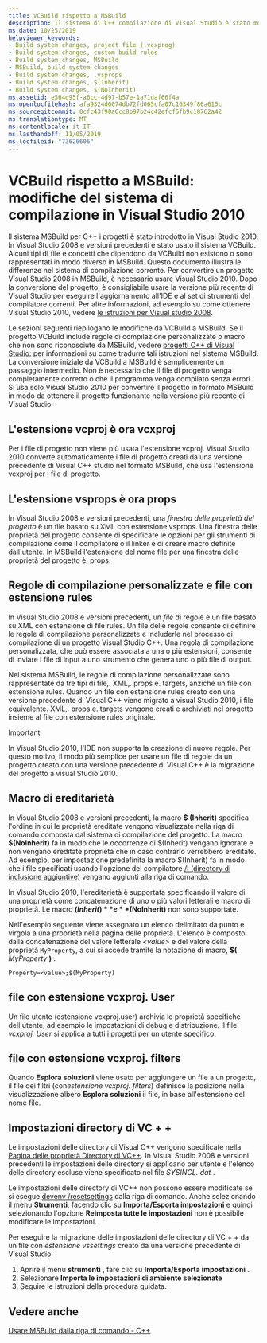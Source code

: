 ```yaml
---
title: VCBuild rispetto a MSBuild
description: Il sistema di C++ compilazione di Visual Studio è stato modificato da VCBuild a MSBuild in VIsual Studio 2010.
ms.date: 10/25/2019
helpviewer_keywords:
- Build system changes, project file (.vcxprog)
- Build system changes, custom build rules
- Build system changes, MSBuild
- MSBuild, build system changes
- Build system changes, .vsprops
- Build system changes, $(Inherit)
- Build system changes, $(NoInherit)
ms.assetid: e564d95f-a6cc-4d97-b57e-1a71daf66f4a
ms.openlocfilehash: afa9324d6074db72fd065cfa07c16349f86a615c
ms.sourcegitcommit: 0cfc43f90a6cc8b97b24c42efcf5fb9c18762a42
ms.translationtype: MT
ms.contentlocale: it-IT
ms.lasthandoff: 11/05/2019
ms.locfileid: "73626606"
---
```

# <a name="vcbuild-vs-msbuild-build-system-changes-in-visual-studio-2010"></a>VCBuild rispetto a MSBuild: modifiche del sistema di compilazione in Visual Studio 2010

Il sistema MSBuild per C++ i progetti è stato introdotto in Visual Studio 2010. In Visual Studio 2008 e versioni precedenti è stato usato il sistema VCBuild. Alcuni tipi di file e concetti che dipendono da VCBuild non esistono o sono rappresentati in modo diverso in MSBuild. Questo documento illustra le differenze nel sistema di compilazione corrente. Per convertire un progetto Visual Studio 2008 in MSBuild, è necessario usare Visual Studio 2010. Dopo la conversione del progetto, è consigliabile usare la versione più recente di Visual Studio per eseguire l'aggiornamento all'IDE e al set di strumenti del compilatore correnti. Per altre informazioni, ad esempio su come ottenere Visual Studio 2010, vedere [le istruzioni per Visual studio 2008](use-native-multi-targeting.md#instructions-for-visual-studio-2008).

Le sezioni seguenti riepilogano le modifiche da VCBuild a MSBuild. Se il progetto VCBuild include regole di compilazione personalizzate o macro che non sono riconosciute da MSBuild, vedere [progetti C++ di Visual Studio:](../build/creating-and-managing-visual-cpp-projects.md) per informazioni su come tradurre tali istruzioni nel sistema MSBuild. La conversione iniziale da VCBuild a MSBuild è semplicemente un passaggio intermedio. Non è necessario che il file di progetto venga completamente corretto o che il programma venga compilato senza errori. Si usa solo Visual Studio 2010 per convertire il progetto in formato MSBuild in modo da ottenere il progetto funzionante nella versione più recente di Visual Studio.

## <a name="vcproj-is-now-vcxproj"></a>L'estensione vcproj è ora vcxproj

Per i file di progetto non viene più usata l'estensione vcproj. Visual Studio 2010 converte automaticamente i file di progetto creati da una versione precedente di Visual C++ studio nel formato MSBuild, che usa l'estensione vcxproj per i file di progetto.

## <a name="vsprops-is-now-props"></a>L'estensione vsprops è ora props

In Visual Studio 2008 e versioni precedenti, una *finestra delle proprietà del progetto* è un file basato su XML con estensione vsprops. Una finestra delle proprietà del progetto consente di specificare le opzioni per gli strumenti di compilazione come il compilatore o il linker e di creare macro definite dall'utente. In MSBuild l'estensione del nome file per una finestra delle proprietà del progetto è. props.

## <a name="custom-build-rules-and-rules-files"></a>Regole di compilazione personalizzate e file con estensione rules

In Visual Studio 2008 e versioni precedenti, un *file* di regole è un file basato su XML con estensione di file rules. Un file delle regole consente di definire le regole di compilazione personalizzate e includerle nel processo di compilazione di un progetto Visual Studio C++. Una regola di compilazione personalizzata, che può essere associata a una o più estensioni, consente di inviare i file di input a uno strumento che genera uno o più file di output.

Nel sistema MSBuild, le regole di compilazione personalizzate sono rappresentate da tre tipi di file,. XML,. props e. targets, anziché un file con estensione rules. Quando un file con estensione rules creato con una versione precedente di Visual C++ viene migrato a visual Studio 2010, i file equivalente. XML,. props e. targets vengono creati e archiviati nel progetto insieme al file con estensione rules originale.

> [!IMPORTANT]
> In Visual Studio 2010, l'IDE non supporta la creazione di nuove regole. Per questo motivo, il modo più semplice per usare un file di regole da un progetto creato con una versione precedente di Visual C++ è la migrazione del progetto a visual Studio 2010.

## <a name="inheritance-macros"></a>Macro di ereditarietà

In Visual Studio 2008 e versioni precedenti, la macro **$ (Inherit)** specifica l'ordine in cui le proprietà ereditate vengono visualizzate nella riga di comando composta dal sistema di compilazione del progetto. La macro **$(NoInherit)** fa in modo che le occorrenze di $(Inherit) vengano ignorate e non vengano ereditate proprietà che in caso contrario verrebbero ereditate. Ad esempio, per impostazione predefinita la macro $(Inherit) fa in modo che i file specificati usando l'opzione del compilatore [/I (directory di inclusione aggiuntive)](../build/reference/i-additional-include-directories.md) vengano aggiunti alla riga di comando.

In Visual Studio 2010, l'ereditarietà è supportata specificando il valore di una proprietà come concatenazione di uno o più valori letterali e macro di proprietà. Le macro **$(Inherit)** e **$(NoInherit)** non sono supportate.

Nell'esempio seguente viene assegnato un elenco delimitato da punto e virgola a una proprietà nella pagina delle proprietà. L'elenco è composto dalla concatenazione del valore letterale *\<value>* e del valore della proprietà `MyProperty`, a cui si accede tramite la notazione di macro, **$(** <em>MyProperty</em> **)** .

```
Property=<value>;$(MyProperty)
```

## <a name="vcxprojuser-files"></a>file con estensione vcxproj. User

Un file utente (estensione vcxproj.user) archivia le proprietà specifiche dell'utente, ad esempio le impostazioni di debug e distribuzione. Il file *vcxproj. User* si applica a tutti i progetti per un utente specifico.

## <a name="vcxprojfilters-file"></a>file con estensione vcxproj. filters

Quando **Esplora soluzioni** viene usato per aggiungere un file a un progetto, il file dei filtri (con*estensione vcxproj. filters*) definisce la posizione nella visualizzazione albero **Esplora soluzioni** il file, in base all'estensione del nome file.

## <a name="vc-directories-settings"></a>Impostazioni directory di VC + +

Le impostazioni delle directory di Visual C++ vengono specificate nella [Pagina delle proprietà Directory di VC++](../ide/vcpp-directories-property-page.md). In Visual Studio 2008 e versioni precedenti le impostazioni delle directory si applicano per utente e l'elenco delle directory escluse viene specificato nel file *SYSINCL. dat* . 

Le impostazioni delle directory di VC++ non possono essere modificate se si esegue [devenv /resetsettings](/visualstudio/ide/reference/resetsettings-devenv-exe) dalla riga di comando. Anche selezionando il menu **Strumenti**, facendo clic su **Importa/Esporta impostazioni** e quindi selezionando l'opzione **Reimposta tutte le impostazioni** non è possibile modificare le impostazioni.

Per eseguire la migrazione delle impostazioni delle directory di VC + + da un file con *estensione vssettings* creato da una versione precedente di Visual Studio:

1. Aprire il menu **strumenti** , fare clic su **Importa/Esporta impostazioni** .
2. Selezionare **Importa le impostazioni di ambiente selezionate**
3. Seguire le istruzioni della procedura guidata.

## <a name="see-also"></a>Vedere anche

[Usare MSBuild dalla riga di comando - C++](../build/msbuild-visual-cpp.md)
